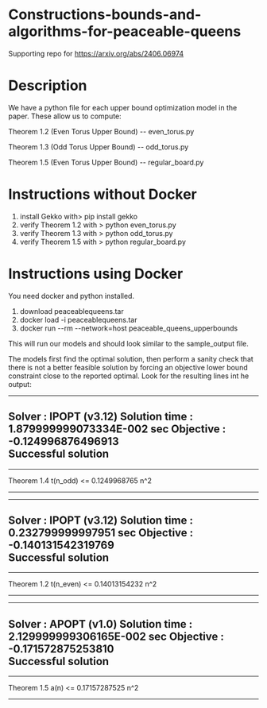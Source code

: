 # Constructions-bounds-and-algorithms-for-peaceable-queens
Supporting repo for https://arxiv.org/abs/2406.06974


# Description 
We have a python file for each upper bound optimization model in the paper. These allow us to compute: 

Theorem 1.2 (Even Torus Upper Bound) -- even_torus.py

Theorem 1.3 (Odd Torus Upper Bound) -- odd_torus.py

Theorem 1.5 (Even Torus Upper Bound) -- regular_board.py

# Instructions without Docker
1. install Gekko with> pip install gekko 
2. verify Theorem 1.2 with > python even_torus.py 
3. verify Theorem 1.3 with > python odd_torus.py 
4. verify Theorem 1.5 with > python regular_board.py

# Instructions using Docker
You need docker and python installed.

1. download peaceablequeens.tar
2. docker load -i peaceablequeens.tar
3. docker run --rm --network=host peaceable_queens_upperbounds

This will run our models and should look similar to the sample_output file.

The models first find the optimal solution, then perform a sanity check that there is not a better feasible solution by forcing an objective lower bound constraint close to the reported optimal. Look for the resulting lines int he output:

---------------------------------------------------
 Solver         :  IPOPT (v3.12)
 Solution time  :   1.879999999073334E-002 sec
 Objective      :  -0.124996876496913     
 Successful solution
 ---------------------------------------------------
 
*****
Theorem 1.4 t(n_odd) <=  0.1249968765 n^2
*****

 
 
 ---------------------------------------------------
 Solver         :  IPOPT (v3.12)
 Solution time  :   0.232799999997951      sec
 Objective      :  -0.140131542319769     
 Successful solution
 ---------------------------------------------------
 
*****
Theorem 1.2 t(n_even) <=  0.14013154232 n^2
*****


---------------------------------------------------
 Solver         :  APOPT (v1.0)
 Solution time  :   2.129999999306165E-002 sec
 Objective      :  -0.171572875253810     
 Successful solution
 ---------------------------------------------------
 

*****
Theorem 1.5 a(n) <=  0.17157287525 n^2
*****
